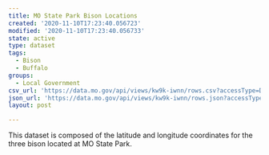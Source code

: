 ```yaml
---
title: MO State Park Bison Locations
created: '2020-11-10T17:23:40.056723'
modified: '2020-11-10T17:23:40.056733'
state: active
type: dataset
tags:
  - Bison
  - Buffalo
groups:
  - Local Government
csv_url: 'https://data.mo.gov/api/views/kw9k-iwnn/rows.csv?accessType=DOWNLOAD'
json_url: 'https://data.mo.gov/api/views/kw9k-iwnn/rows.json?accessType=DOWNLOAD'
layout: post

---
```

This dataset is composed of the latitude and longitude coordinates for the three bison located at MO State Park.
